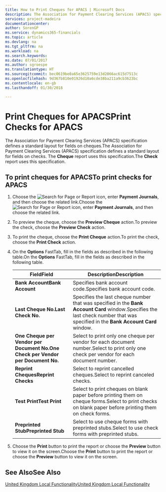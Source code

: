 ```yaml
---
title: How to Print Cheques for APACS | Microsoft Docs
description: The Association for Payment Clearing Services (APACS) specification defines a standard layout for fields on cheques. The **Cheque** report uses this specification.
services: project-madeira
documentationcenter: 
author: SorenGP
ms.service: dynamics365-financials
ms.topic: article
ms.devlang: na
ms.tgt_pltfrm: na
ms.workload: na
ms.search.keywords: 
ms.date: 07/01/2017
ms.author: sgroespe
ms.translationtype: HT
ms.sourcegitcommit: bec0619be0a65e3625759e13d2866ac615d7513c
ms.openlocfilehash: 9d367b810e01926d10a6cde38ba211a9cb3623bc
ms.contentlocale: en-gb
ms.lasthandoff: 01/30/2018

---
```

# <a name="print-checks-for-apacs"></a><span data-ttu-id="88817-104">Print Cheques for APACS</span><span class="sxs-lookup"><span data-stu-id="88817-104">Print Checks for APACS</span></span>
<span data-ttu-id="88817-105">The Association for Payment Clearing Services (APACS) specification defines a standard layout for fields on cheques.</span><span class="sxs-lookup"><span data-stu-id="88817-105">The Association for Payment Clearing Services (APACS) specification defines a standard layout for fields on checks.</span></span> <span data-ttu-id="88817-106">The **Cheque** report uses this specification.</span><span class="sxs-lookup"><span data-stu-id="88817-106">The **Check** report uses this specification.</span></span>  

## <a name="to-print-checks-for-apacs"></a><span data-ttu-id="88817-107">To print cheques for APACS</span><span class="sxs-lookup"><span data-stu-id="88817-107">To print checks for APACS</span></span>  

1.  <span data-ttu-id="88817-108">Choose the ![Search for Page or Report](../../media/ui-search/search_small.png "Search for Page or Report icon") icon, enter **Payment Journals**, and then choose the related link.</span><span class="sxs-lookup"><span data-stu-id="88817-108">Choose the ![Search for Page or Report](../../media/ui-search/search_small.png "Search for Page or Report icon") icon, enter **Payment Journals**, and then choose the related link.</span></span>  
2.  <span data-ttu-id="88817-109">To preview the cheque, choose the **Preview Cheque** action.</span><span class="sxs-lookup"><span data-stu-id="88817-109">To preview the check, choose the **Preview Check** action.</span></span>  
3.  <span data-ttu-id="88817-110">To print the cheque, choose the **Print Cheque** action.</span><span class="sxs-lookup"><span data-stu-id="88817-110">To print the check, choose the **Print Check** action.</span></span>  

4.  <span data-ttu-id="88817-111">On the **Options** FastTab, fill in the fields as described in the following table.</span><span class="sxs-lookup"><span data-stu-id="88817-111">On the **Options** FastTab, fill in the fields as described in the following table.</span></span>  

    |<span data-ttu-id="88817-112">Field</span><span class="sxs-lookup"><span data-stu-id="88817-112">Field</span></span>|<span data-ttu-id="88817-113">Description</span><span class="sxs-lookup"><span data-stu-id="88817-113">Description</span></span>|  
    |---------------------------------|---------------------------------------|  
    |<span data-ttu-id="88817-114">**Bank Account**</span><span class="sxs-lookup"><span data-stu-id="88817-114">**Bank Account**</span></span>|<span data-ttu-id="88817-115">Specifies bank account code.</span><span class="sxs-lookup"><span data-stu-id="88817-115">Specifies bank account code.</span></span>|  
    |<span data-ttu-id="88817-116">**Last Cheque No.**</span><span class="sxs-lookup"><span data-stu-id="88817-116">**Last Check No.**</span></span>|<span data-ttu-id="88817-117">Specifies the last cheque number that was specified in the **Bank Account Card** window.</span><span class="sxs-lookup"><span data-stu-id="88817-117">Specifies the last check number that was specified in the **Bank Account Card** window.</span></span>|  
    |<span data-ttu-id="88817-118">**One Cheque per Vendor per Document No.**</span><span class="sxs-lookup"><span data-stu-id="88817-118">**One Check per Vendor per Document No.**</span></span>|<span data-ttu-id="88817-119">Select to print only one cheque per vendor for each document number.</span><span class="sxs-lookup"><span data-stu-id="88817-119">Select to print only one check per vendor for each document number.</span></span>|  
    |<span data-ttu-id="88817-120">**Reprint Cheques**</span><span class="sxs-lookup"><span data-stu-id="88817-120">**Reprint Checks**</span></span>|<span data-ttu-id="88817-121">Select to reprint cancelled cheques.</span><span class="sxs-lookup"><span data-stu-id="88817-121">Select to reprint canceled checks.</span></span>|  
    |<span data-ttu-id="88817-122">**Test Print**</span><span class="sxs-lookup"><span data-stu-id="88817-122">**Test Print**</span></span>|<span data-ttu-id="88817-123">Select to print cheques on blank paper before printing them on cheque forms.</span><span class="sxs-lookup"><span data-stu-id="88817-123">Select to print checks on blank paper before printing them on check forms.</span></span>|  
    |<span data-ttu-id="88817-124">**Preprinted Stub**</span><span class="sxs-lookup"><span data-stu-id="88817-124">**Preprinted Stub**</span></span>|<span data-ttu-id="88817-125">Select to use cheque forms with preprinted stubs.</span><span class="sxs-lookup"><span data-stu-id="88817-125">Select to use check forms with preprinted stubs.</span></span>|  

5.  <span data-ttu-id="88817-126">Choose the **Print** button to print the report or choose the **Preview** button to view it on the screen.</span><span class="sxs-lookup"><span data-stu-id="88817-126">Choose the **Print** button to print the report or choose the **Preview** button to view it on the screen.</span></span>  

## <a name="see-also"></a><span data-ttu-id="88817-127">See Also</span><span class="sxs-lookup"><span data-stu-id="88817-127">See Also</span></span>  
[<span data-ttu-id="88817-128">United Kingdom Local Functionality</span><span class="sxs-lookup"><span data-stu-id="88817-128">United Kingdom Local Functionality</span></span>](united-kingdom-local-functionality.md)

